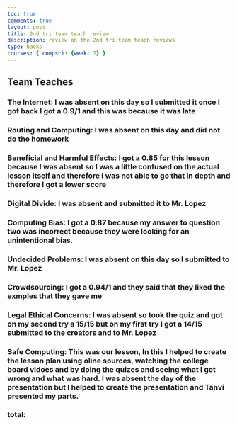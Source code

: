 ```yaml
---
toc: true
comments: true
layout: post
title: 2nd tri team teach review
description: review on the 2nd tri team teach reviews
type: hacks
courses: { compsci: {week: 7} }
---
```


## Team Teaches

### The Internet: I was absent on this day so I submitted it once I got back I got a 0.9/1 and this was because it was late

### Routing and Computing: I was absent on this day and did not do the homework

### Beneficial and Harmful Effects: I got a 0.85 for this lesson because I was absent so I was a little confused on the actual lesson itself and therefore I was not able to go that in depth and therefore I got a lower score

### Digital Divide: I was absent and submitted it to Mr. Lopez

### Computing Bias: I got a 0.87 because my answer to question two was incorrect because they were looking for an unintentional bias. 

### Undecided Problems: I was absent on this day so I submitted to Mr. Lopez

### Crowdsourcing: I got a 0.94/1 and they said that they liked the exmples that they gave me

### Legal Ethical Concerns: I was absent so took the quiz and got on my second try a 15/15 but on my first try I got a 14/15 submitted to the creators and to Mr. Lopez

### Safe Computing: This was our lesson, In this I helped to create the lesson plan using oline sources, watching the college board vidoes and by doing the quizes and seeing what I got wrong and what was hard. I was absent the day of the presentation but I helped to create the presentation and Tanvi presented my parts.

### total:
